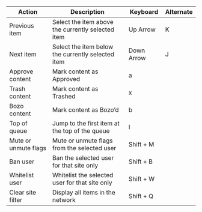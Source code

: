 ---
---

<table id="table_bry_bmd_yy"> 
 <tgroup cols="4"> 
  <colspec colnum="1" colname="col1" /> 
  <colspec colnum="2" colname="col2" /> 
  <colspec colnum="3" colname="col3" /> 
  <colspec colnum="4" colname="col4" /> 
  <thead> 
   <tr> 
    <th class="entry">Action</th> 
    <th class="entry">Description</th> 
    <th class="entry">Keyboard</th> 
    <th class="entry">Alternate</th> 
   </tr> 
  </thead> 
  <tbody> 
   <tr> 
    <td>Previous item</td> 
    <td>Select the item above the currently selected item</td> 
    <td>Up Arrow</td> 
    <td>K</td> 
   </tr> 
   <tr> 
    <td>Next item</td> 
    <td>Select the item below the currently selected item</td> 
    <td>Down Arrow</td> 
    <td>J</td> 
   </tr> 
   <tr> 
    <td>Approve content</td> 
    <td>Mark content as Approved</td> 
    <td>a</td> 
    <td></td> 
   </tr> 
   <tr> 
    <td>Trash content</td> 
    <td>Mark content as Trashed</td> 
    <td>x</td> 
    <td></td> 
   </tr> 
   <tr> 
    <td>Bozo content</td> 
    <td>Mark content as Bozo’d</td> 
    <td>b</td> 
    <td></td> 
   </tr> 
   <tr> 
    <td>Top of queue</td> 
    <td>Jump to the first item at the top of the queue</td> 
    <td>l</td> 
    <td></td> 
   </tr> 
   <tr> 
    <td>Mute or unmute flags</td> 
    <td>Mute or unmute flags from the selected user</td> 
    <td>Shift + M</td> 
    <td></td> 
   </tr> 
   <tr> 
    <td>Ban user</td> 
    <td>Ban the selected user for that site only</td> 
    <td>Shift + B</td> 
    <td></td> 
   </tr> 
   <tr> 
    <td>Whitelist user</td> 
    <td>Whitelist the selected user for that site only</td> 
    <td>Shift + W</td> 
    <td></td> 
   </tr> 
   <tr> 
    <td>Clear site filter</td> 
    <td>Display all items in the network</td> 
    <td>Shift + Q</td> 
    <td></td> 
   </tr> 
  </tbody> 
 </tgroup> 
</table>

